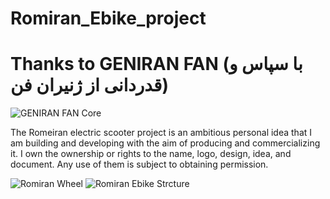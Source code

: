 # Romiran_Ebike_project
#
# Thanks to GENIRAN FAN (با سپاس و قدردانی از ژنیران فن)
![GENIRAN FAN Core](https://raw.githubusercontent.com/RomiranE-bike/Romiran_Ebike_project/main/20250517_175137.jpg)

The Romeiran electric scooter project is an ambitious personal idea that I am building and developing with the aim of producing and commercializing it. I own the ownership or rights to the name, logo, design, idea, and document. Any use of them is subject to obtaining permission.

![Romiran Wheel](https://raw.githubusercontent.com/RomiranE-bike/Romiran_Ebike_project/main/20250705_184748.jpg)
![Romiran Ebike Strcture](https://raw.githubusercontent.com/RomiranE-bike/Romiran_Ebike_project/main/20250717_181100.jpg)
